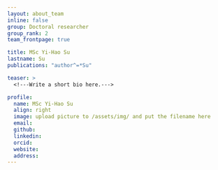 ```yaml
---
layout: about_team
inline: false
group: Doctoral researcher
group_rank: 2
team_frontpage: true

title: MSc Yi-Hao Su
lastname: Su
publications: "author^=*Su"

teaser: >
  <!---Write a short bio here.--->

profile:
  name: MSc Yi-Hao Su
  align: right
  image: upload picture to /assets/img/ and put the filename here
  email:
  github:
  linkedin:
  orcid:
  website:
  address:
---
```


<!---Write a full bio here.--->
